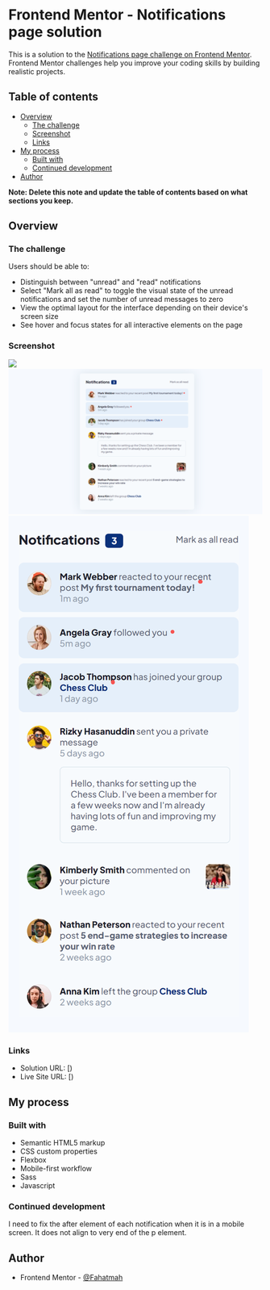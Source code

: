 # Frontend Mentor - Notifications page solution

This is a solution to the [Notifications page challenge on Frontend Mentor](https://www.frontendmentor.io/challenges/notifications-page-DqK5QAmKbC). Frontend Mentor challenges help you improve your coding skills by building realistic projects.

## Table of contents

- [Overview](#overview)
  - [The challenge](#the-challenge)
  - [Screenshot](#screenshot)
  - [Links](#links)
- [My process](#my-process)
  - [Built with](#built-with)
  - [Continued development](#continued-development)
- [Author](#author)

**Note: Delete this note and update the table of contents based on what sections you keep.**

## Overview

### The challenge

Users should be able to:

- Distinguish between "unread" and "read" notifications
- Select "Mark all as read" to toggle the visual state of the unread notifications and set the number of unread messages to zero
- View the optimal layout for the interface depending on their device's screen size
- See hover and focus states for all interactive elements on the page

### Screenshot

![](./screenshot.jpg)
![](/screenshots/desktop.png)
![](/screenshots/mobile.png)

### Links

- Solution URL: [)
- Live Site URL: [)

## My process

### Built with

- Semantic HTML5 markup
- CSS custom properties
- Flexbox
- Mobile-first workflow
- Sass
- Javascript

### Continued development

I need to fix the after element of each notification when it is in a mobile screen. It does not align to very end of the p element.

## Author

- Frontend Mentor - [@Fahatmah](https://www.frontendmentor.io/profile/Fahatmah)
